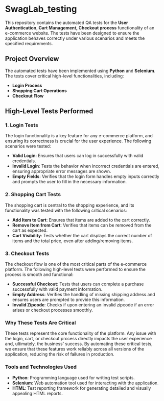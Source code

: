 # SwagLab_testing

This repository contains the automated QA tests for the **User Authentication, Cart Management, Checkout process** functionality of an e-commerce website. The tests have been designed to ensure the application behaves correctly under various scenarios and meets the specified requirements.

## Project Overview

The automated tests have been implemented using **Python** and **Selenium**. The tests cover critical high-level functionalities, including:

- **Login Process**
- **Shopping Cart Operations**
- **Checkout Flow**

## High-Level Tests Performed

### 1. **Login Tests**

The login functionality is a key feature for any e-commerce platform, and ensuring its correctness is crucial for the user experience. The following scenarios were tested:

- **Valid Login**: Ensures that users can log in successfully with valid credentials.
- **Invalid Login**: Tests the behavior when incorrect credentials are entered, ensuring appropriate error messages are shown.
- **Empty Fields**: Verifies that the login form handles empty inputs correctly and prompts the user to fill in the necessary information.

### 2. **Shopping Cart Tests**

The shopping cart is central to the shopping experience, and its functionality was tested with the following critical scenarios:

- **Add Item to Cart**: Ensures that items are added to the cart correctly.
- **Remove Item from Cart**: Verifies that items can be removed from the cart as expected.
- **Cart Visibility**: Tests whether the cart displays the correct number of items and the total price, even after adding/removing items.

### 3. **Checkout Tests**

The checkout flow is one of the most critical parts of the e-commerce platform. The following high-level tests were performed to ensure the process is smooth and functional:

- **Successful Checkout**: Tests that users can complete a purchase successfully with valid payment information.
- **Empty Address**: Verifies the handling of missing shipping address and ensures users are prompted to provide this information.
- **Invalid Zipcode**: Checks if upon entering an invalid zipcode if an error arises or checkout processes smoothly.

### Why These Tests Are Critical

These tests represent the core functionality of the platform. Any issue with the login, cart, or checkout process directly impacts the user experience and, ultimately, the business' success. By automating these critical tests, we ensure that these features work reliably across all versions of the application, reducing the risk of failures in production.

### Tools and Technologies Used

- **Python**: Programming language used for writing test scripts.
- **Selenium**: Web automation tool used for interacting with the application.
- **HTML**: Test reporting framework for generating detailed and visually appealing HTML reports.
